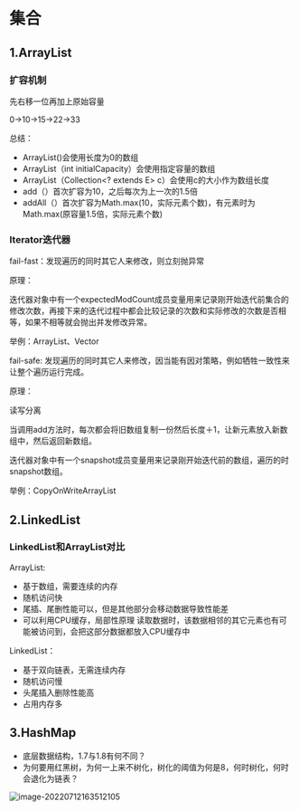 # 集合

## 1.ArrayList

### 扩容机制

先右移一位再加上原始容量

0->10->15->22->33

总结：

- ArrayList()会使用长度为0的数组
- ArrayList（int initialCapacity）会使用指定容量的数组
- ArrayList（Collection<? extends E> c）会使用c的大小作为数组长度
- add（）首次扩容为10，之后每次为上一次的1.5倍
- addAll（）首次扩容为Math.max(10，实际元素个数)，有元素时为Math.max(原容量1.5倍，实际元素个数)

### Iterator迭代器

fail-fast：发现遍历的同时其它人来修改，则立刻抛异常

原理：

迭代器对象中有一个expectedModCount成员变量用来记录刚开始迭代前集合的修改次数，再接下来的迭代过程中都会比较记录的次数和实际修改的次数是否相等，如果不相等就会抛出并发修改异常。

举例：ArrayList、Vector



fail-safe:  发现遍历的同时其它人来修改，因当能有因对策略，例如牺牲一致性来让整个遍历运行完成。

原理：

读写分离

当调用add方法时，每次都会将旧数组复制一份然后长度＋1，让新元素放入新数组中，然后返回新数组。

迭代器对象中有一个snapshot成员变量用来记录刚开始迭代前的数组，遍历的时snapshot数组。

举例：CopyOnWriteArrayList



## 2.LinkedList

### LinkedList和ArrayList对比

ArrayList:

- 基于数组，需要连续的内存
- 随机访问快
- 尾插、尾删性能可以，但是其他部分会移动数据导致性能差
- 可以利用CPU缓存，局部性原理 读取数据时，该数据相邻的其它元素也有可能被访问到，会把这部分数据都放入CPU缓存中

LinkedList：

- 基于双向链表，无需连续内存
- 随机访问慢
- 头尾插入删除性能高
- 占用内存多



## 3.HashMap

- 底层数据结构，1.7与1.8有何不同？
- 为何要用红黑树，为何一上来不树化，树化的阈值为何是8，何时树化，何时会退化为链表？

![image-20220712163512105](https://cdn.jsdelivr.net/gh/tang6217/MyImageHost/assets/202207121635379.png)

